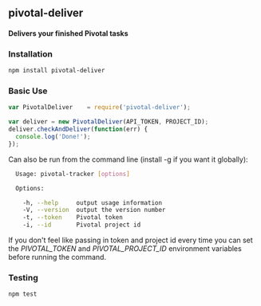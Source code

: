 ## pivotal-deliver
#### Delivers your finished Pivotal tasks

### Installation
```bash
npm install pivotal-deliver
```

### Basic Use
```javascript
var PivotalDeliver    = require('pivotal-deliver');

var deliver = new PivotalDeliver(API_TOKEN, PROJECT_ID);
deliver.checkAndDeliver(function(err) {
  console.log('Done!');
});
```

Can also be run from the command line (install -g if you want it globally): 

```bash
  Usage: pivotal-tracker [options]

  Options:

    -h, --help     output usage information
    -V, --version  output the version number
    -t, --token    Pivotal token
    -i, --id       Pivotal project id
```

If you don't feel like passing in token and project id every time you can set the *PIVOTAL_TOKEN* and *PIVOTAL_PROJECT_ID*
environment variables before running the command.


### Testing
```bash
npm test
```